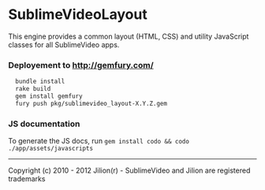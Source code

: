 # SublimeVideoLayout

This engine provides a common layout (HTML, CSS) and utility JavaScript classes for all SublimeVideo apps.

### Deployement to http://gemfury.com/

``` bash
  bundle install
  rake build
  gem install gemfury
  fury push pkg/sublimevideo_layout-X.Y.Z.gem
```

### JS documentation

To generate the JS docs, run `gem install codo && codo ./app/assets/javascripts`

------------
Copyright (c) 2010 - 2012 Jilion(r) - SublimeVideo and Jilion are registered trademarks